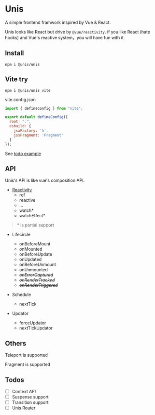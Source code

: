 # Unis

A simple frontend framwork inspired by Vue & React.

Unis looks like React but drive by `@vue/reactivity`. if you like React (hate hooks) and Vue's reactive system，you will have fun with it.

## Install

```shell
npm i @unis/unis
```

## Vite try

```shell
npm i @unis/unis vite
```

vite.config.json

```javascript
import { defineConfig } from "vite";

export default defineConfig({
  root: ".",
  esbuild: {
    jsxFactory: 'h',
    jsxFragment: 'Fragment'
  }
});
```

See [todo example](packages/unis-example)

## API

Unis's API is like vue's composition API.

- [Reactivity](https://v3.vuejs.org/api/reactivity-api.html)
  - ref
  - reactive
  - ...
  - watch*
  - watchEffect*

> \* is partial support

- Lifecircle
  - onBeforeMount
  - onMounted
  - onBeforeUpdate
  - onUpdated
  - onBeforeUnmount
  - onUnmounted
  - ~~*onErrorCaptured*~~
  - ~~*onRenderTracked*~~
  - ~~*onRenderTriggered*~~

- Schedule
  - nextTick

- Updator
  - forceUpdator
  - nextTickUpdator

## Others

Teleport is supported

Fragment is supported

## Todos

- [ ] Context API
- [ ] Suspense support
- [ ] Transition support
- [ ] Unis Router
